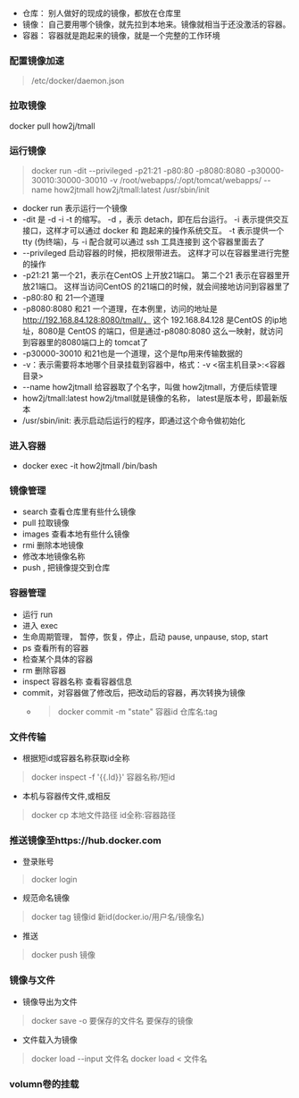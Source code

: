 - 仓库： 别人做好的现成的镜像，都放在仓库里
- 镜像： 自己要用哪个镜像，就先拉到本地来。镜像就相当于还没激活的容器。
- 容器： 容器就是跑起来的镜像，就是一个完整的工作环境

### 配置镜像加速
> /etc/docker/daemon.json

### 拉取镜像
docker pull how2j/tmall

### 运行镜像
> docker run -dit --privileged -p21:21 -p80:80 -p8080:8080 -p30000-30010:30000-30010 -v /root/webapps/:/opt/tomcat/webapps/ --name how2jtmall how2j/tmall:latest /usr/sbin/init

- docker run 表示运行一个镜像
- -dit 是 -d -i -t 的缩写。 -d ，表示 detach，即在后台运行。 -i 表示提供交互接口，这样才可以通过 docker 和 跑起来的操作系统交互。 -t 表示提供一个 tty (伪终端)，与 -i 配合就可以通过 ssh 工具连接到 这个容器里面去了
- --privileged 启动容器的时候，把权限带进去。 这样才可以在容器里进行完整的操作
- -p21:21 第一个21，表示在CentOS 上开放21端口。 第二个21 表示在容器里开放21端口。 这样当访问CentOS 的21端口的时候，就会间接地访问到容器里了
- -p80:80 和 21一个道理
- -p8080:8080 和21 一个道理，在本例里，访问的地址是 http://192.168.84.128:8080/tmall/， 这个 192.168.84.128 是CentOS 的ip地址，8080是 CentOS 的端口，但是通过-p8080:8080 这么一映射，就访问到容器里的8080端口上的 tomcat了
- -p30000-30010 和21也是一个道理，这个是ftp用来传输数据的
- -v：表示需要将本地哪个目录挂载到容器中，格式：-v <宿主机目录>:<容器目录>
- --name how2jtmall 给容器取了个名字，叫做 how2jtmall，方便后续管理
- how2j/tmall:latest how2j/tmall就是镜像的名称， latest是版本号，即最新版本
- /usr/sbin/init: 表示启动后运行的程序，即通过这个命令做初始化

### 进入容器
- docker exec -it how2jtmall /bin/bash

### 镜像管理
- search 查看仓库里有些什么镜像
- pull 拉取镜像
- images 查看本地有些什么镜像
- rmi 删除本地镜像
- 修改本地镜像名称
- push , 把镜像提交到仓库

### 容器管理
- 运行 run
- 进入 exec
- 生命周期管理， 暂停，恢复，停止，启动 pause, unpause, stop, start
- ps 查看所有的容器
- 检查某个具体的容器
- rm 删除容器
- inspect 容器名称 查看容器信息
- commit，对容器做了修改后，把改动后的容器，再次转换为镜像
    - > docker commit -m "state" 容器id 仓库名:tag

### 文件传输
- 根据短id或容器名称获取id全称
>  docker inspect -f '{{.Id}}' 容器名称/短id
- 本机与容器传文件,或相反
> docker cp 本地文件路径 id全称:容器路径

### 推送镜像至https://hub.docker.com
- 登录账号
> docker login
- 规范命名镜像
> docker tag 镜像id 新id(docker.io/用户名/镜像名)
- 推送
> docker push 镜像

### 镜像与文件
- 镜像导出为文件
> docker save -o 要保存的文件名 要保存的镜像
- 文件载入为镜像
> docker load --input 文件名
> docker load < 文件名

### volumn卷的挂载